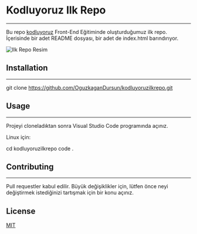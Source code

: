 # Kodluyoruz Ilk Repo
-------------------------------------------------------------------------------------------------------------------------
Bu repo [kodluyoruz](https://www.kodluyoruz.org/) Front-End Eğitiminde oluşturduğumuz ilk repo. İçerisinde bir adet README dosyası, bir adet de index.html barındırıyor.

![Ilk Repo Resim](https://www.hizliresim.com/5vbjeo9)

## Installation
-------------------------------------------------------------------------------------------------------------------------
git clone https://github.com/OguzkaganDursun/kodluyoruzilkrepo.git

## Usage
-------------------------------------------------------------------------------------------------------------------------
Projeyi cloneladıktan sonra Visual Studio Code programında açınız.

Linux için:

cd kodluyoruzilkrepo
code .

## Contributing
-------------------------------------------------------------------------------------------------------------------------
Pull requestler kabul edilir. Büyük değişiklikler için, lütfen önce neyi değiştirmek istediğinizi tartışmak için bir konu açınız.

## License

[MIT](https://choosealicense.com/licenses/mit/)